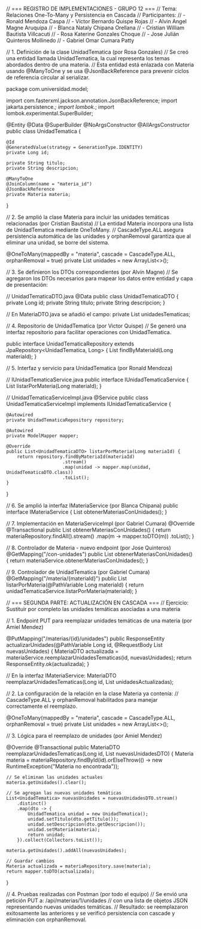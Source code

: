 // === REGISTRO DE IMPLEMENTACIONES - GRUPO 12 ===
// Tema: Relaciones One-To-Many y Persistencia en Cascada
// Participantes:
// - Ronald Mendoza Caspa
// - Victor Bernardo Quispe Rojas
// - Alvin Angel Magne Aruquipa
// - Blanca Nataly Chipana Orellana
// - Cristian William Bautista Villcacuti
// - Rosa Katerine Gonzales Choque
// - Jose Julián Quinteros Mollinedo
// - Gabriel Omar Cumara Patty

// 1. Definición de la clase UnidadTematica (por Rosa Gonzales)
// Se creó una entidad llamada UnidadTematica, la cual representa los temas abordados dentro de una materia. 
// Esta entidad está enlazada con Materia usando @ManyToOne y se usa @JsonBackReference para prevenir ciclos de referencia circular al serializar.

package com.universidad.model;

import com.fasterxml.jackson.annotation.JsonBackReference;
import jakarta.persistence.*;
import lombok.*;
import lombok.experimental.SuperBuilder;

@Entity
@Data
@SuperBuilder
@NoArgsConstructor
@AllArgsConstructor
public class UnidadTematica {

    @Id
    @GeneratedValue(strategy = GenerationType.IDENTITY)
    private Long id;

    private String titulo;
    private String descripcion;

    @ManyToOne
    @JoinColumn(name = "materia_id")
    @JsonBackReference
    private Materia materia;
}

// 2. Se amplió la clase Materia para incluir las unidades temáticas relacionadas (por Cristian Bautista)
// La entidad Materia incorpora una lista de UnidadTematica mediante OneToMany.
// CascadeType.ALL asegura persistencia automática de las unidades y orphanRemoval garantiza que al eliminar una unidad, se borre del sistema.

@OneToMany(mappedBy = "materia", cascade = CascadeType.ALL, orphanRemoval = true)
private List<UnidadTematica> unidades = new ArrayList<>();

// 3. Se definieron los DTOs correspondientes (por Alvin Magne)
// Se agregaron los DTOs necesarios para mapear los datos entre entidad y capa de presentación:

// UnidadTematicaDTO.java
@Data
public class UnidadTematicaDTO {
    private Long id;
    private String titulo;
    private String descripcion;
}

// En MateriaDTO.java se añadió el campo:
private List<UnidadTematicaDTO> unidadesTematicas;

// 4. Repositorio de UnidadTematica (por Victor Quispe)
// Se generó una interfaz repositorio para facilitar operaciones con UnidadTematica.

public interface UnidadTematicaRepository extends JpaRepository<UnidadTematica, Long> {
    List<UnidadTematica> findByMateriaId(Long materiaId);
}

// 5. Interfaz y servicio para UnidadTematica (por Ronald Mendoza)

// IUnidadTematicaService.java
public interface IUnidadTematicaService {
    List<UnidadTematicaDTO> listarPorMateria(Long materiaId);
}

// UnidadTematicaServiceImpl.java
@Service
public class UnidadTematicaServiceImpl implements IUnidadTematicaService {

    @Autowired
    private UnidadTematicaRepository repository;

    @Autowired
    private ModelMapper mapper;

    @Override
    public List<UnidadTematicaDTO> listarPorMateria(Long materiaId) {
        return repository.findByMateriaId(materiaId)
                         .stream()
                         .map(unidad -> mapper.map(unidad, UnidadTematicaDTO.class))
                         .toList();
    }
}

// 6. Se amplió la interfaz IMateriaService (por Blanca Chipana)
public interface IMateriaService {
    List<MateriaDTO> obtenerMateriasConUnidades();
}

// 7. Implementación en MateriaServiceImpl (por Gabriel Cumara)
@Override
@Transactional
public List<MateriaDTO> obtenerMateriasConUnidades() {
    return materiaRepository.findAll().stream()
        .map(m -> mapper.toDTO(m))
        .toList();
}

// 8. Controlador de Materia - nuevo endpoint (por Jose Quinteros)
@GetMapping("/con-unidades")
public List<MateriaDTO> obtenerMateriasConUnidades() {
    return materiaService.obtenerMateriasConUnidades();
}

// 9. Controlador de UnidadTematica (por Gabriel Cumara)
@GetMapping("/materia/{materiaId}")
public List<UnidadTematicaDTO> listarPorMateria(@PathVariable Long materiaId) {
    return unidadTematicaService.listarPorMateria(materiaId);
}

// === SEGUNDA PARTE: ACTUALIZACIÓN EN CASCADA ===
// Ejercicio: Sustituir por completo las unidades temáticas asociadas a una materia

// 1. Endpoint PUT para reemplazar unidades temáticas de una materia (por Amiel Mendez)

@PutMapping("/materias/{id}/unidades")
public ResponseEntity<MateriaDTO> actualizarUnidades(@PathVariable Long id, @RequestBody List<UnidadTematicaDTO> nuevasUnidades) {
    MateriaDTO actualizada = materiaService.reemplazarUnidadesTematicas(id, nuevasUnidades);
    return ResponseEntity.ok(actualizada);
}

// En la interfaz IMateriaService:
MateriaDTO reemplazarUnidadesTematicas(Long id, List<UnidadTematicaDTO> unidadesActualizadas);

// 2. La configuración de la relación en la clase Materia ya contenía:
// CascadeType.ALL y orphanRemoval habilitados para manejar correctamente el reemplazo.

@OneToMany(mappedBy = "materia", cascade = CascadeType.ALL, orphanRemoval = true)
private List<UnidadTematica> unidades = new ArrayList<>();

// 3. Lógica para el reemplazo de unidades (por Amiel Mendez)

@Override
@Transactional
public MateriaDTO reemplazarUnidadesTematicas(Long id, List<UnidadTematicaDTO> nuevasUnidadesDTO) {
    Materia materia = materiaRepository.findById(id).orElseThrow(() -> new RuntimeException("Materia no encontrada"));

    // Se eliminan las unidades actuales
    materia.getUnidades().clear();

    // Se agregan las nuevas unidades temáticas
    List<UnidadTematica> nuevasUnidades = nuevasUnidadesDTO.stream()
        .distinct()
        .map(dto -> {
            UnidadTematica unidad = new UnidadTematica();
            unidad.setTitulo(dto.getTitulo());
            unidad.setDescripcion(dto.getDescripcion());
            unidad.setMateria(materia);
            return unidad;
        }).collect(Collectors.toList());

    materia.getUnidades().addAll(nuevasUnidades);

    // Guardar cambios
    Materia actualizada = materiaRepository.save(materia);
    return mapper.toDTO(actualizada);
}

// 4. Pruebas realizadas con Postman (por todo el equipo)
// Se envió una petición PUT a: /api/materias/1/unidades
// con una lista de objetos JSON representando nuevas unidades temáticas.
// Resultado: se reemplazaron exitosamente las anteriores y se verificó persistencia con cascade y eliminación con orphanRemoval.
